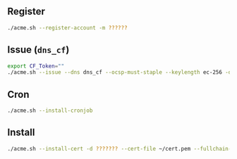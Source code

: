 ## Register
```sh
./acme.sh --register-account -m ??????
```

## Issue (`dns_cf`)
```sh
export CF_Token=""
./acme.sh --issue --dns dns_cf --ocsp-must-staple --keylength ec-256 -d ?????? -d ??????
```

## Cron
```sh
./acme.sh --install-cronjob
```

## Install
```sh
./acme.sh --install-cert -d ??????? --cert-file ~/cert.pem --fullchain-file ~/fullchain.pem --key-file ~/key.pem --ca-file ~/ca.pem
```